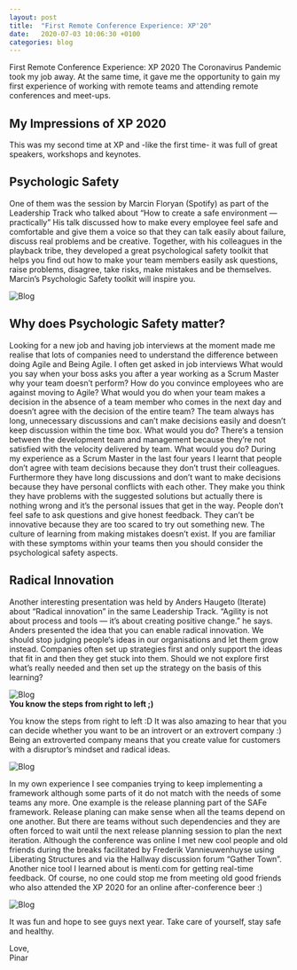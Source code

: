 ```yaml
---
layout: post
title:  "First Remote Conference Experience: XP'20"
date:   2020-07-03 10:06:30 +0100
categories: blog
---
```



First Remote Conference Experience: XP 2020
The Coronavirus Pandemic took my job away. At the same time, it gave me the opportunity to gain my first experience of working with remote teams and attending remote conferences and meet-ups.
## My Impressions of XP 2020
This was my second time at XP and -like the first time- it was full of great speakers, workshops and keynotes.
## Psychologic Safety
One of them was the session by Marcin Floryan (Spotify) as part of the Leadership Track who talked about “How to create a safe environment — practically”
His talk discussed how to make every employee feel safe and comfortable and give them a voice so that they can talk easily about failure, discuss real problems and be creative.
Together, with his colleagues in the playback tribe, they developed a great psychological safety toolkit that helps you find out how to make your team members easily ask questions, raise problems, disagree, take risks, make mistakes and be themselves.
Marcin’s Psychologic Safety toolkit will inspire you.

![Blog](/scrumba/assets/images/blog1.png)

## Why does Psychologic Safety matter?
Looking for a new job and having job interviews at the moment made me realise that lots of companies need to understand the difference between doing Agile and Being Agile.
I often get asked in job interviews
What would you say when your boss asks you after a year working as a Scrum Master why your team doesn’t perform?
How do you convince employees who are against moving to Agile?
What would you do when your team makes a decision in the absence of a team member who comes in the next day and doesn’t agree with the decision of the entire team?
The team always has long, unnecessary discussions and can’t make decisions easily and doesn’t keep discussion within the time box. What would you do?
There‘s a tension between the development team and management because they’re not satisfied with the velocity delivered by team. What would you do?
During my experience as a Scrum Master in the last four years I learnt that people don’t agree with team decisions because they don’t trust their colleagues. Furthermore they have long discussions and don’t want to make decisions because they have personal conflicts with each other. They make you think they have problems with the suggested solutions but actually there is nothing wrong and it’s the personal issues that get in the way. People don’t feel safe to ask questions and give honest feedback. They can’t be innovative because they are too scared to try out something new. The culture of learning from making mistakes doesn’t exist.
If you are familiar with these symptoms within your teams then you should consider the psychological safety aspects.
## Radical Innovation
Another interesting presentation was held by Anders Haugeto (Iterate) about “Radical innovation” in the same Leadership Track.
“Agility is not about process and tools — it’s about creating positive change.” he says.
Anders presented the idea that you can enable radical innovation. We should stop judging people‘s ideas in our organisations and let them grow instead.
Companies often set up strategies first and only support the ideas that fit in and then they get stuck into them. Should we not explore first what’s really needed and then set up the strategy on the basis of this learning?


![Blog](/scrumba/assets/images/blog2.png)  
**You know the steps from right to left ;)**

You know the steps from right to left :D
It was also amazing to hear that you can decide whether you want to be an introvert or an extrovert company :) Being an extroverted company means that you create value for customers with a disruptor’s mindset and radical ideas.

![Blog](/scrumba/assets/images/blog3.png)

In my own experience I see companies trying to keep implementing a framework although some parts of it do not match with the needs of some teams any more. One example is the release planning part of the SAFe framework. Release planing can make sense when all the teams depend on one another. But there are teams without such dependencies and they are often forced to wait until the next release planning session to plan the next iteration.
Although the conference was online I met new cool people and old friends during the breaks facilitated by Frederik Vannieuwenhuyse using Liberating Structures and via the Hallway discussion forum “Gather Town”. Another nice tool I learned about is menti.com for getting real-time feedback.
Of course, no one could stop me from meeting old good friends who also attended the XP 2020 for an online after-conference beer :)

![Blog](/scrumba/assets/images/blog4.png)

It was fun and hope to see guys next year.
Take care of yourself, stay safe and healthy.  

Love,  
Pinar




